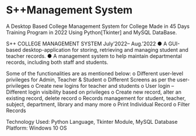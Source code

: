 # S++Management System
A Desktop  Based College Management System for College Made in 45 Days Training Program in 2022 Using Python[Tkinter] and MySQL DataBase.

S++ COLLEGE MANAGEMENT SYSTEM	July’2022– Aug.’2022
●	A GUI-based desktop-application for storing, retrieving and managing student and teacher records.
●	A management system to help maintain departmental records, including both staff and students.

Some of the functionalities are as mentioned below:
o	Different user-level privileges for Admin, Teacher & Student
o	Different Screens as per the user-privileges
o	Create new logins for teacher and students
o	User login – Different login visibility based on privileges
o	Create new record, alter an existing record, delete record
o	Records management for student, teacher, subject, department, library and many more
o	Print Individual Record
o	Filter Records

Technology Used: Python Language, Tkinter Module, MySQL Database
Platform: Windows 10 OS

